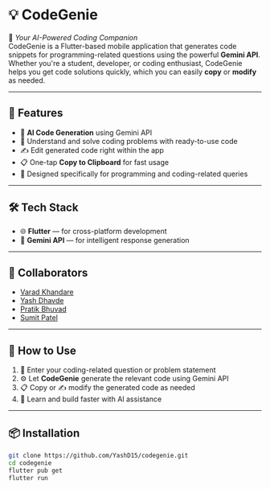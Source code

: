 # 💡 CodeGenie
🚀 *Your AI-Powered Coding Companion*  
CodeGenie is a Flutter-based mobile application that generates code snippets for programming-related questions using the powerful **Gemini API**. Whether you're a student, developer, or coding enthusiast, CodeGenie helps you get code solutions quickly, which you can easily **copy** or **modify** as needed.

---

## 🔧 Features
- 🤖 **AI Code Generation** using Gemini API  
- 🧠 Understand and solve coding problems with ready-to-use code  
- ✍️ Edit generated code right within the app  
- 📋 One-tap **Copy to Clipboard** for fast usage  
- 🎯 Designed specifically for programming and coding-related queries

---

## 🛠️ Tech Stack
- 🌐 **Flutter** — for cross-platform development  
- 🧠 **Gemini API** — for intelligent response generation

---

## 👥 Collaborators
- [Varad Khandare](https://github.com/Varad11220)
- [Yash Dhavde](https://github.com/YashD15)
- [Pratik Bhuvad](https://github.com/Pratik-Bhuvad)
- [Sumit Patel](https://github.com/Dark-Kernel)

---

## 🧪 How to Use
1. 📝 Enter your coding-related question or problem statement  
2. ⚙️ Let **CodeGenie** generate the relevant code using Gemini API  
3. 📋 Copy or ✍️ modify the generated code as needed  
4. 🧠 Learn and build faster with AI assistance

---

## 📦 Installation
```bash
git clone https://github.com/YashD15/codegenie.git
cd codegenie
flutter pub get
flutter run

